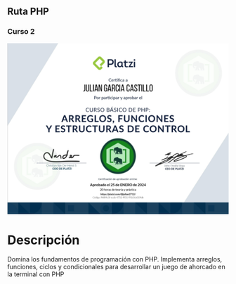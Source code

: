 ## Ruta PHP
### Curso 2
[![Curso Básico de PHP: Arreglos, Funciones y Estructuras de Control.](./Diploma-PHP-Curso2.png)](https://platzi.com/cursos/php-arreglos-funciones/)
# Descripción
Domina los fundamentos de programación con PHP. Implementa arreglos, funciones, ciclos y condicionales para desarrollar un juego de ahorcado en la terminal con PHP
